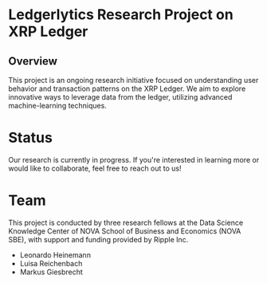 # Ledgerlytics Research Project on XRP Ledger
## Overview
This project is an ongoing research initiative focused on understanding user behavior and transaction patterns on the XRP Ledger. We aim to explore innovative ways to leverage data from the ledger, utilizing advanced machine-learning techniques.

# Status
Our research is currently in progress. If you're interested in learning more or would like to collaborate, feel free to reach out to us!

# Team
This project is conducted by three research fellows at the Data Science Knowledge Center of NOVA School of Business and Economics (NOVA SBE), with support and funding provided by Ripple Inc.

- Leonardo Heinemann
- Luisa Reichenbach
- Markus Giesbrecht

